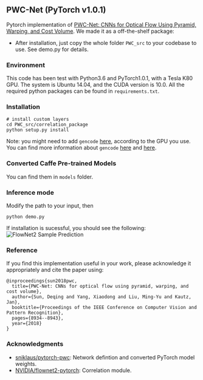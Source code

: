 ## PWC-Net (PyTorch v1.0.1)

Pytorch implementation of [PWC-Net: CNNs for Optical Flow Using Pyramid, Warping, and Cost Volume](https://arxiv.org/pdf/1709.02371.pdf). We made it as a off-the-shelf package:
- After installation, just copy the whole folder `PWC_src` to your codebase to use. See demo.py for details.

### Environment

This code has been test with Python3.6 and PyTorch1.0.1, with a Tesla K80 GPU. The system is Ubuntu 14.04, and the CUDA version is 10.0. All the required python packages can be found in `requirements.txt`.

### Installation 

    # install custom layers
    cd PWC_src/correlation_package
    python setup.py install

Note: you might need to add `gencode` [here](https://github.com/vt-vl-lab/pwc-net.pytorch/blob/master/PWC_src/correlation_package/setup.py#L9), according to the GPU you use. You can find more information about `gencode` [here](https://developer.nvidia.com/cuda-gpus) and [here](http://arnon.dk/matching-sm-architectures-arch-and-gencode-for-various-nvidia-cards/).

### Converted Caffe Pre-trained Models
You can find them in `models` folder.

### Inference mode
Modify the path to your input, then

```
python demo.py
```    

If installation is sucessful, you should see the following:
![FlowNet2 Sample Prediction](https://github.com/vt-vl-lab/pwc-net.pytorch/blob/master/misc/demo.png)
   
### Reference 
If you find this implementation useful in your work, please acknowledge it appropriately and cite the paper using:
````
@inproceedings{sun2018pwc,
  title={PWC-Net: CNNs for optical flow using pyramid, warping, and cost volume},
  author={Sun, Deqing and Yang, Xiaodong and Liu, Ming-Yu and Kautz, Jan},
  booktitle={Proceedings of the IEEE Conference on Computer Vision and Pattern Recognition},
  pages={8934--8943},
  year={2018}
}
````

### Acknowledgments
* [sniklaus/pytorch-pwc](https://github.com/sniklaus/pytorch-pwc): Network defintion and converted PyTorch model weights.
* [NVIDIA/flownet2-pytorch](https://github.com/NVIDIA/flownet2-pytorch): Correlation module.

